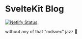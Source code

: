 # SvelteKit Blog

[![Netlify Status](https://api.netlify.com/api/v1/badges/ecd32f4c-51fb-4b45-a016-fd5350f2b782/deploy-status)](https://orangeburrito.netlify.app)

without any of that "mdsvex" jazz 🗿